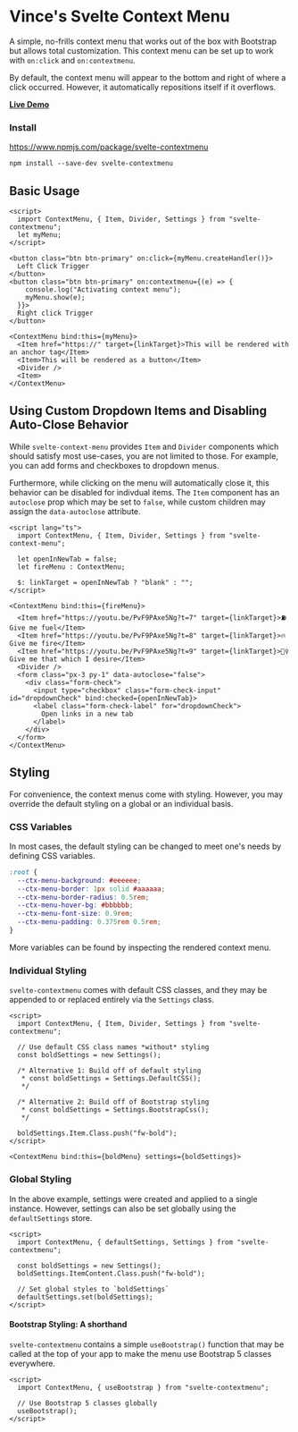 # Vince's Svelte Context Menu

A simple, no-frills context menu that works out of the box with Bootstrap but allows total customization. This context menu can be set up to work with `on:click` and `on:contextmenu`.

By default, the context menu will appear to the bottom and right of where a click occurred. However, it automatically repositions itself if it overflows.

[**Live Demo**](https://vincentlaucsb.github.io/context-menu/public/)

### Install
https://www.npmjs.com/package/svelte-contextmenu

`npm install --save-dev svelte-contextmenu`

## Basic Usage
```svelte
<script>
  import ContextMenu, { Item, Divider, Settings } from "svelte-contextmenu";
  let myMenu;
</script>

<button class="btn btn-primary" on:click={myMenu.createHandler()}>
  Left Click Trigger
</button>
<button class="btn btn-primary" on:contextmenu={(e) => {
    console.log("Activating context menu");
    myMenu.show(e);
  }}>
  Right click Trigger
</button>

<ContextMenu bind:this={myMenu}>
  <Item href="https://" target={linkTarget}>This will be rendered with an anchor tag</Item>
  <Item>This will be rendered as a button</Item>
  <Divider />
  <Item>
</ContextMenu>
```

## Using Custom Dropdown Items and Disabling Auto-Close Behavior
While `svelte-context-menu` provides `Item` and `Divider` components which should satisfy most use-cases, you are not limited to those.
For example, you can add forms and checkboxes to dropdown menus.

Furthermore, while clicking on the menu will automatically close it, this behavior can be disabled for indivdual items. The `Item` component has an `autoclose` prop which may be set to `false`, while custom children may assign the `data-autoclose` attribute.

```svelte
<script lang="ts">
  import ContextMenu, { Item, Divider, Settings } from "svelte-context-menu";

  let openInNewTab = false;
  let fireMenu : ContextMenu;
  
  $: linkTarget = openInNewTab ? "blank" : "";
</script>

<ContextMenu bind:this={fireMenu}>
  <Item href="https://youtu.be/PvF9PAxe5Ng?t=7" target={linkTarget}>⛽ Give me fuel</Item>
  <Item href="https://youtu.be/PvF9PAxe5Ng?t=8" target={linkTarget}>🔥 Give me fire</Item>
  <Item href="https://youtu.be/PvF9PAxe5Ng?t=9" target={linkTarget}>🧞‍♀️ Give me that which I desire</Item>
  <Divider />
  <form class="px-3 py-1" data-autoclose="false">
    <div class="form-check">
      <input type="checkbox" class="form-check-input" id="dropdownCheck" bind:checked={openInNewTab}>
      <label class="form-check-label" for="dropdownCheck">
        Open links in a new tab
      </label>
    </div>
  </form>
</ContextMenu>
```
## Styling
For convenience, the context menus come with styling. However, you may override the default styling on a global 
or an individual basis.

### CSS Variables
In most cases, the default styling can be changed to meet one's needs by defining 
CSS variables.

```css
:root {
  --ctx-menu-background: #eeeeee;
  --ctx-menu-border: 1px solid #aaaaaa;
  --ctx-menu-border-radius: 0.5rem;
  --ctx-menu-hover-bg: #bbbbbb;
  --ctx-menu-font-size: 0.9rem;
  --ctx-menu-padding: 0.375rem 0.5rem;
}
```

More variables can be found by inspecting the rendered context menu.

### Individual Styling
`svelte-contextmenu` comes with default CSS classes, and they may be appended to or replaced entirely via the `Settings` class.

```svelte
<script>
  import ContextMenu, { Item, Divider, Settings } from "svelte-contextmenu";

  // Use default CSS class names *without* styling
  const boldSettings = new Settings();

  /* Alternative 1: Build off of default styling 
   * const boldSettings = Settings.DefaultCSS();
   */

  /* Alternative 2: Build off of Bootstrap styling 
   * const boldSettings = Settings.BootstrapCss();
   */

  boldSettings.Item.Class.push("fw-bold");
</script>

<ContextMenu bind:this={boldMenu} settings={boldSettings}>
```

### Global Styling
In the above example, settings were created and applied to a single instance. However,
settings can also be set globally using the `defaultSettings` store.

```svelte
<script>
  import ContextMenu, { defaultSettings, Settings } from "svelte-contextmenu";

  const boldSettings = new Settings();
  boldSettings.ItemContent.Class.push("fw-bold");

  // Set global styles to `boldSettings`
  defaultSettings.set(boldSettings);
</script>
```

#### Bootstrap Styling: A shorthand
`svelte-contextmenu` contains a simple `useBootstrap()` function that may be called at
the top of your app to make the menu use Bootstrap 5 classes everywhere.

```svelte
<script>
  import ContextMenu, { useBootstrap } from "svelte-contextmenu";

  // Use Bootstrap 5 classes globally
  useBootstrap();
</script>
```